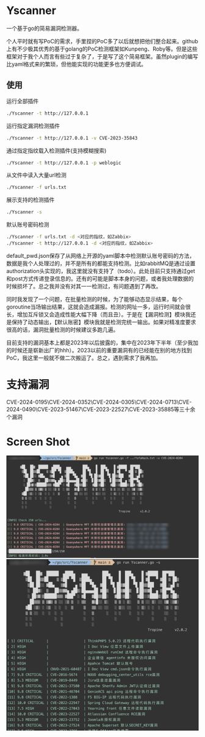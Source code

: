 # Yscanner
一个基于go的简易漏洞检测器。

个人平时就有写PoC的需求，手里捏的PoC多了以后就想把他们整合起来。github上有不少极其优秀的基于golang的PoC检测框架如Kunpeng、Roby等。但是这些框架对于我个人而言有些过于复杂了，于是写了这个简易框架。虽然plugin的编写比yaml格式来的繁琐，但他能实现的功能更多也方便调试。
## 使用
运行全部插件
```bash
./Yscanner -t http://127.0.0.1
```
运行指定漏洞检测插件
```bash
./Yscanner -t http://127.0.0.1 -v CVE-2023-35843
```
通过指定指纹载入检测插件(支持模糊搜索)
```bash
./Yscanner -t http://127.0.0.1 -p weblogic
```
从文件中读入大量url检测
```bash
./Yscanner -f urls.txt
```
展示支持的检测插件
```bash
./Yscanner -s
```
默认账号密码检测
```bash
./Yscanner -f urls.txt -d <对应的指纹，如Zabbix>
./Yscanner -t http://127.0.0.1 -d <对应的指纹，如Zabbix>
```
default_pwd.json保存了从网络上开源的yaml脚本中检测默认账号密码的方法，数据是我个人处理过的，并不是所有的都能支持检测。比如rabbitMQ是通过设置authorization头实现的，我这里就没有支持了（todo）。此处目前只支持通过get和post方式传递登录信息的。还有的可能是脚本本身的问题，或者我处理数据的时候损坏了。总之我并没有对其一一检测过，有问题遇到了再改。


同时我发现了一个问题，在批量检测的时候，为了能够动态显示结果，每个goroutine当场输出结果，这就会造成漏报。检测的网址一多，运行时间就会很长，增加互斥锁又会造成性能大幅下降（而且丑）。于是在【漏洞检测】模块我还是保持了动态输出，【默认账密】模块我就是检测完统一输出。如果对精准度要求很高的话，漏洞批量检测的时候建议多跑几遍。


目前支持的漏洞基本上都是2023年以后披露的，集中在2023年下半年（至少我加的时候还是崭新出厂的hhh）。2023以前的重要漏洞有的已经能在别的地方找到PoC，我这里一般就不做二次搬运了。总之，遇到需求了我再加。

# 支持漏洞
CVE-2024-0195\CVE-2024-0352\CVE-2024-0305\CVE-2024-0713\CVE-2024-0490\CVE-2023-51467\CVE-2023-22527\CVE-2023-35885等三十余个漏洞

# Screen Shot
![](./screenshot/scan_files.png)
![](./screenshot/show_plugins.png)
